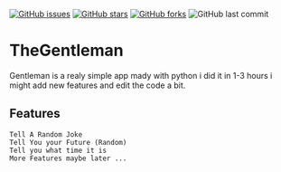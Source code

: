 [![GitHub issues](https://img.shields.io/github/issues/mrpekr/TheGentleman?style=flat&logo=appveyor)](https://github.com/mrpekr/TheGentleman/issues)
[![GitHub stars](https://img.shields.io/github/stars/mrpekr/TheGentleman?style=flat&logo=appveyor)](https://github.com/mrpekr/TheGentleman/stargazers)
[![GitHub forks](https://img.shields.io/github/forks/mrpekr/TheGentleman?style=flat&logo=appveyor)](https://github.com/mrpekr/TheGentleman/network)
![GitHub last commit](https://img.shields.io/github/last-commit/mrpekr/thegentleman)

# TheGentleman
 Gentleman is a realy simple app mady with python i did it in 1-3 hours i might add new features and edit the code a bit.
 
## Features
```Tell A Random Joke```                                                                                                         
```Tell You your Future (Random)```                                                                                                        
```Tell you what time it is```                                                                                                        
```More Features maybe later ...```                                                                                                        
